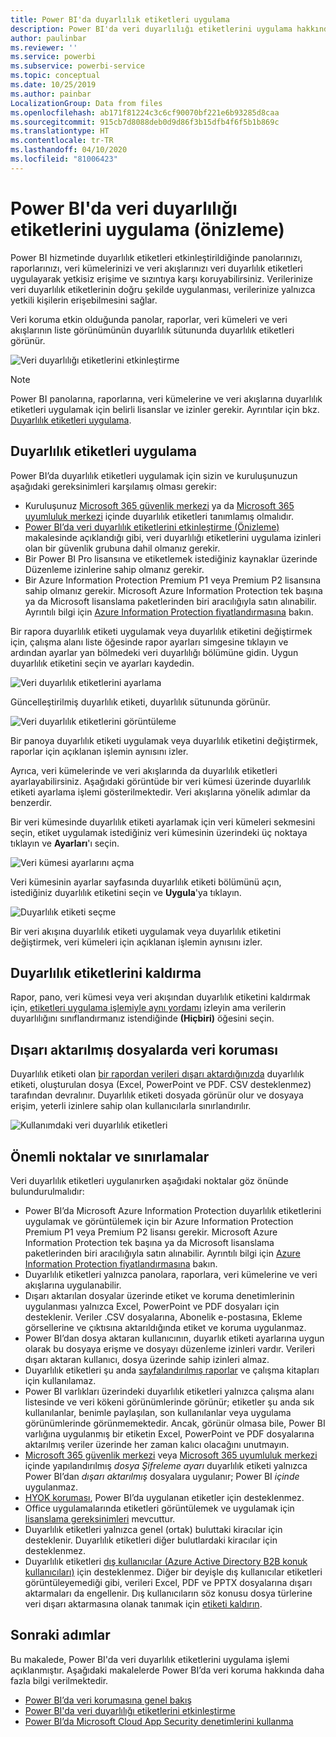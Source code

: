 ```yaml
---
title: Power BI'da duyarlılık etiketleri uygulama
description: Power BI'da veri duyarlılığı etiketlerini uygulama hakkında bilgi edinin
author: paulinbar
ms.reviewer: ''
ms.service: powerbi
ms.subservice: powerbi-service
ms.topic: conceptual
ms.date: 10/25/2019
ms.author: painbar
LocalizationGroup: Data from files
ms.openlocfilehash: ab171f81224c3c6cf90070bf221e6b93285d8caa
ms.sourcegitcommit: 915cb7d8088deb0d9d86f3b15dfb4f6f5b1b869c
ms.translationtype: HT
ms.contentlocale: tr-TR
ms.lasthandoff: 04/10/2020
ms.locfileid: "81006423"
---
```

# <a name="apply-data-sensitivity-labels-in-power-bi-preview"></a>Power BI'da veri duyarlılığı etiketlerini uygulama (önizleme)

Power BI hizmetinde duyarlılık etiketleri etkinleştirildiğinde panolarınızı, raporlarınızı, veri kümelerinizi ve veri akışlarınızı veri duyarlılık etiketleri uygulayarak yetkisiz erişime ve sızıntıya karşı koruyabilirsiniz. Verilerinize veri duyarlılık etiketlerinin doğru şekilde uygulanması, verilerinize yalnızca yetkili kişilerin erişebilmesini sağlar.

Veri koruma etkin olduğunda panolar, raporlar, veri kümeleri ve veri akışlarının liste görünümünün duyarlılık sütununda duyarlılık etiketleri görünür.

![Veri duyarlılığı etiketlerini etkinleştirme](media/service-security-apply-data-sensitivity-labels/apply-data-sensitivity-labels-01.png)

> [!NOTE]
> Power BI panolarına, raporlarına, veri kümelerine ve veri akışlarına duyarlılık etiketleri uygulamak için belirli lisanslar ve izinler gerekir. Ayrıntılar için bkz. [Duyarlılık etiketleri uygulama](#applying-sensitivity-labels).

## <a name="applying-sensitivity-labels"></a>Duyarlılık etiketleri uygulama

Power BI’da duyarlılık etiketleri uygulamak için sizin ve kuruluşunuzun aşağıdaki gereksinimleri karşılamış olması gerekir:

* Kuruluşunuz [Microsoft 365 güvenlik merkezi](https://security.microsoft.com/) ya da [Microsoft 365 uyumluluk merkezi](https://compliance.microsoft.com/) içinde duyarlılık etiketleri tanımlamış olmalıdır.
* [Power BI’da veri duyarlılık etiketlerini etkinleştirme (Önizleme)](../admin/service-security-enable-data-sensitivity-labels.md#enable-data-sensitivity-labels) makalesinde açıklandığı gibi, veri duyarlılığı etiketlerini uygulama izinleri olan bir güvenlik grubuna dahil olmanız gerekir.
* Bir Power BI Pro lisansına ve etiketlemek istediğiniz kaynaklar üzerinde Düzenleme izinlerine sahip olmanız gerekir. 
* Bir Azure Information Protection Premium P1 veya Premium P2 lisansına sahip olmanız gerekir. Microsoft Azure Information Protection tek başına ya da Microsoft lisanslama paketlerinden biri aracılığıyla satın alınabilir. Ayrıntılı bilgi için [Azure Information Protection fiyatlandırmasına](https://azure.microsoft.com/pricing/details/information-protection/) bakın.

Bir rapora duyarlılık etiketi uygulamak veya duyarlılık etiketini değiştirmek için, çalışma alanı liste öğesinde rapor ayarları simgesine tıklayın ve ardından ayarlar yan bölmedeki veri duyarlılığı bölümüne gidin. Uygun duyarlılık etiketini seçin ve ayarları kaydedin.

![Veri duyarlılık etiketlerini ayarlama](media/service-security-apply-data-sensitivity-labels/apply-data-sensitivity-labels-02.png)

Güncelleştirilmiş duyarlılık etiketi, duyarlılık sütununda görünür. 

![Veri duyarlılık etiketlerini görüntüleme](media/service-security-apply-data-sensitivity-labels/apply-data-sensitivity-labels-03.png)

Bir panoya duyarlılık etiketi uygulamak veya duyarlılık etiketini değiştirmek, raporlar için açıklanan işlemin aynısını izler. 

Ayrıca, veri kümelerinde ve veri akışlarında da duyarlılık etiketleri ayarlayabilirsiniz. Aşağıdaki görüntüde bir veri kümesi üzerinde duyarlılık etiketi ayarlama işlemi gösterilmektedir. Veri akışlarına yönelik adımlar da benzerdir.

Bir veri kümesinde duyarlılık etiketi ayarlamak için veri kümeleri sekmesini seçin, etiket uygulamak istediğiniz veri kümesinin üzerindeki üç noktaya tıklayın ve **Ayarları**'ı seçin.

![Veri kümesi ayarlarını açma](media/service-security-apply-data-sensitivity-labels/apply-data-sensitivity-labels-05.png)

Veri kümesinin ayarlar sayfasında duyarlılık etiketi bölümünü açın, istediğiniz duyarlılık etiketini seçin ve **Uygula**'ya tıklayın.

![Duyarlılık etiketi seçme](media/service-security-apply-data-sensitivity-labels/apply-data-sensitivity-labels-06.png)

Bir veri akışına duyarlılık etiketi uygulamak veya duyarlılık etiketini değiştirmek, veri kümeleri için açıklanan işlemin aynısını izler.

## <a name="removing-sensitivity-labels"></a>Duyarlılık etiketlerini kaldırma
Rapor, pano, veri kümesi veya veri akışından duyarlılık etiketini kaldırmak için, [etiketleri uygulama işlemiyle aynı yordamı](#applying-sensitivity-labels) izleyin ama verilerin duyarlılığını sınıflandırmanız istendiğinde **(Hiçbiri)** öğesini seçin. 

## <a name="data-protection-in-exported-files"></a>Dışarı aktarılmış dosyalarda veri koruması

Duyarlılık etiketi olan [bir rapordan verileri dışarı aktardığınızda](https://docs.microsoft.com/power-bi/consumer/end-user-export) duyarlılık etiketi, oluşturulan dosya (Excel, PowerPoint ve PDF. CSV desteklenmez) tarafından devralınır. Duyarlılık etiketi dosyada görünür olur ve dosyaya erişim, yeterli izinlere sahip olan kullanıcılarla sınırlandırılır.

![Kullanımdaki veri duyarlılık etiketleri](media/service-security-apply-data-sensitivity-labels/apply-data-sensitivity-labels-04b.png)

## <a name="considerations-and-limitations"></a>Önemli noktalar ve sınırlamalar

Veri duyarlılık etiketleri uygulanırken aşağıdaki noktalar göz önünde bulundurulmalıdır:

* Power BI’da Microsoft Azure Information Protection duyarlılık etiketlerini uygulamak ve görüntülemek için bir Azure Information Protection Premium P1 veya Premium P2 lisansı gerekir. Microsoft Azure Information Protection tek başına ya da Microsoft lisanslama paketlerinden biri aracılığıyla satın alınabilir. Ayrıntılı bilgi için [Azure Information Protection fiyatlandırmasına](https://azure.microsoft.com/pricing/details/information-protection/) bakın.
* Duyarlılık etiketleri yalnızca panolara, raporlara, veri kümelerine ve veri akışlarına uygulanabilir.
* Dışarı aktarılan dosyalar üzerinde etiket ve koruma denetimlerinin uygulanması yalnızca Excel, PowerPoint ve PDF dosyaları için desteklenir. Veriler .CSV dosyalarına, Abonelik e-postasına, Ekleme görsellerine ve çıktısına aktarıldığında etiket ve koruma uygulanmaz.
* Power BI’dan dosya aktaran kullanıcının, duyarlık etiketi ayarlarına uygun olarak bu dosyaya erişme ve dosyayı düzenleme izinleri vardır. Verileri dışarı aktaran kullanıcı, dosya üzerinde sahip izinleri almaz. 
* Duyarlılık etiketleri şu anda [sayfalandırılmış raporlar]( https://docs.microsoft.com/power-bi/paginated-reports-report-builder-power-bi) ve çalışma kitapları için kullanılamaz. 
* Power BI varlıkları üzerindeki duyarlılık etiketleri yalnızca çalışma alanı listesinde ve veri kökeni görünümlerinde görünür; etiketler şu anda sık kullanılanlar, benimle paylaşılan, son kullanılanlar veya uygulama görünümlerinde görünmemektedir. Ancak, görünür olmasa bile, Power BI varlığına uygulanmış bir etiketin Excel, PowerPoint ve PDF dosyalarına aktarılmış veriler üzerinde her zaman kalıcı olacağını unutmayın.
* [Microsoft 365 güvenlik merkezi](https://security.microsoft.com/) veya [Microsoft 365 uyumluluk merkezi](https://compliance.microsoft.com/) içinde yapılandırılmış *dosya Şifreleme ayarı* duyarlılık etiketi yalnızca Power BI’dan *dışarı aktarılmış* dosyalara uygulanır; Power BI *içinde* uygulanmaz.
* [HYOK koruması](https://docs.microsoft.com/azure/information-protection/configure-adrms-restrictions), Power BI’da uygulanan etiketler için desteklenmez.
* Office uygulamalarında etiketleri görüntülemek ve uygulamak için [lisanslama gereksinimleri](https://docs.microsoft.com/microsoft-365/compliance/get-started-with-sensitivity-labels#subscription-and-licensing-requirements-for-sensitivity-labels) mevcuttur.
* Duyarlılık etiketleri yalnızca genel (ortak) buluttaki kiracılar için desteklenir. Duyarlılık etiketleri diğer bulutlardaki kiracılar için desteklenmez.
* Duyarlılık etiketleri [dış kullanıcılar (Azure Active Directory B2B konuk kullanıcıları)](../service-admin-azure-ad-b2b.md) için desteklenmez. Diğer bir deyişle dış kullanıcılar etiketleri görüntüleyemediği gibi, verileri Excel, PDF ve PPTX dosyalarına dışarı aktarmaları da engellenir. Dış kullanıcıların söz konusu dosya türlerine veri dışarı aktarmasına olanak tanımak için [etiketi kaldırın](#removing-sensitivity-labels).

## <a name="next-steps"></a>Sonraki adımlar

Bu makalede, Power BI'da veri duyarlılık etiketlerini uygulama işlemi açıklanmıştır. Aşağıdaki makalelerde Power BI’da veri koruma hakkında daha fazla bilgi verilmektedir. 

* [Power BI’da veri korumasına genel bakış](../admin/service-security-data-protection-overview.md)
* [Power BI'da veri duyarlılığı etiketlerini etkinleştirme](../admin/service-security-enable-data-sensitivity-labels.md)
* [Power BI’da Microsoft Cloud App Security denetimlerini kullanma](../admin/service-security-using-microsoft-cloud-app-security-controls.md)